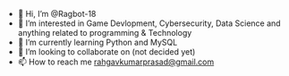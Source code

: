 - 👋 Hi, I’m @Ragbot-18
- 👀 I’m interested in Game Devlopment, Cybersecurity, Data Science and anything related to programming & Technology
- 🌱 I’m currently learning Python and MySQL
- 💞️ I’m looking to collaborate on (not decided yet)
- 📫 How to reach me rahgavkumarprasad@gmail.com

<!---
Ragbot-18/Ragbot-18 is a ✨ special ✨ repository because its `README.md` (this file) appears on your GitHub profile.
You can click the Preview link to take a look at your changes.
--->
